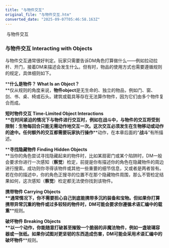 ```yaml
---
title: "与物件交互"
original_file: "与物件交互.htm"
converted_date: "2025-09-07T05:46:58.163Z"
---
```


﻿ 与物件交互  

### 与物件交互 Interacting with Objects

与物件交互通常很好判定。玩家只需要告诉DM角色打算做什么——例如拉动拉杆、开门，接着DM来描述会发生什么。但有时，物品的使用方式也需要遵循规则的规定，具体细则如下。

****什么是物件？ What Is an Object？**  
**仅从规则的角度来说，**物件object**是无生命的、独立的物品，例如门、窗、剑、书、桌、椅或石头。建筑或载具等存在无法算作物件，因为它们由多个物件复合而成。

****短时物件交互 Time-Limited Object Interactions**  
**在时间紧迫的情况下与物件进行交互时，例如在战斗中，与物件的交互将受到限制：生物每回合只能无需动作地交互一次。这次交互必须发生在生物移动或动作的途中。任何额外的交互都需要玩家执行****操作****动作，在本章后面的“**战斗**”有所描述。

****寻找隐藏物件 Finding Hidden Objects**  
**当你的角色尝试寻找隐藏起来的物件时，比如某扇密门或某个陷阱时，DM一般会要求你进行一次感知（****察觉****）检定，前提是你有描述你的角色在隐藏物件的周边进行搜索。成功则你寻得该物件或其他一些重要的细节信息，又或者是两者皆有。  
若在你的描述中，你的角色正搜寻的位置不在那个隐藏物件周围，那么不管检定结果如何，这次感知（****察觉****）检定都无法使你找到该物件。

****携带物件 Carrying Objects**  
**通常情况下，你不需要担心自己到底能携带多沉的装备和宝物。但如果你打算携带异常沉重的物件或过多较轻的物件时，DM可能会要求你遵循术语汇编中的****载重****规则。

****破坏物件 Breaking Objects**  
**以一个动作，你能随意打破甚至摧毁一个脆弱的非魔法物件，例如一盏玻璃容器或一张纸。如果你试图对更坚韧的东西造成伤害，DM可能会采用术语汇编中的****破坏物件****规则。